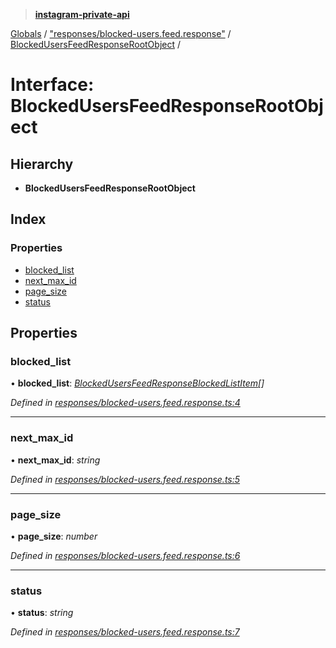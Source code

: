 > **[instagram-private-api](../README.md)**

[Globals](../README.md) / ["responses/blocked-users.feed.response"](../modules/_responses_blocked_users_feed_response_.md) / [BlockedUsersFeedResponseRootObject](_responses_blocked_users_feed_response_.blockedusersfeedresponserootobject.md) /

# Interface: BlockedUsersFeedResponseRootObject

## Hierarchy

* **BlockedUsersFeedResponseRootObject**

## Index

### Properties

* [blocked_list](_responses_blocked_users_feed_response_.blockedusersfeedresponserootobject.md#blocked_list)
* [next_max_id](_responses_blocked_users_feed_response_.blockedusersfeedresponserootobject.md#next_max_id)
* [page_size](_responses_blocked_users_feed_response_.blockedusersfeedresponserootobject.md#page_size)
* [status](_responses_blocked_users_feed_response_.blockedusersfeedresponserootobject.md#status)

## Properties

###  blocked_list

• **blocked_list**: *[BlockedUsersFeedResponseBlockedListItem](../classes/_responses_blocked_users_feed_response_.blockedusersfeedresponseblockedlistitem.md)[]*

*Defined in [responses/blocked-users.feed.response.ts:4](https://github.com/dilame/instagram-private-api/blob/01eb399/src/responses/blocked-users.feed.response.ts#L4)*

___

###  next_max_id

• **next_max_id**: *string*

*Defined in [responses/blocked-users.feed.response.ts:5](https://github.com/dilame/instagram-private-api/blob/01eb399/src/responses/blocked-users.feed.response.ts#L5)*

___

###  page_size

• **page_size**: *number*

*Defined in [responses/blocked-users.feed.response.ts:6](https://github.com/dilame/instagram-private-api/blob/01eb399/src/responses/blocked-users.feed.response.ts#L6)*

___

###  status

• **status**: *string*

*Defined in [responses/blocked-users.feed.response.ts:7](https://github.com/dilame/instagram-private-api/blob/01eb399/src/responses/blocked-users.feed.response.ts#L7)*